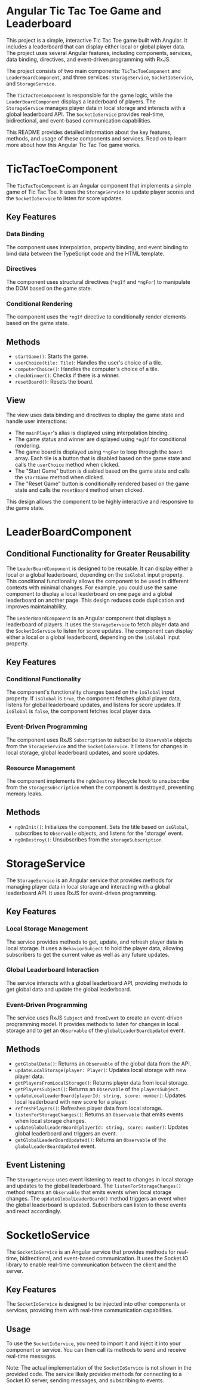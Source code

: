 # Angular Tic Tac Toe Game and Leaderboard

This project is a simple, interactive Tic Tac Toe game built with Angular. It includes a leaderboard that can display either local or global player data. The project uses several Angular features, including components, services, data binding, directives, and event-driven programming with RxJS.

The project consists of two main components: `TicTacToeComponent` and `LeaderBoardComponent`, and three services: `StorageService`, `SocketIoService`, and `StorageService`.

The `TicTacToeComponent` is responsible for the game logic, while the `LeaderBoardComponent` displays a leaderboard of players. The `StorageService` manages player data in local storage and interacts with a global leaderboard API. The `SocketIoService` provides real-time, bidirectional, and event-based communication capabilities.

This README provides detailed information about the key features, methods, and usage of these components and services. Read on to learn more about how this Angular Tic Tac Toe game works.

# TicTacToeComponent

The `TicTacToeComponent` is an Angular component that implements a simple game of Tic Tac Toe. It uses the `StorageService` to update player scores and the `SocketIoService` to listen for score updates.

## Key Features

### Data Binding

The component uses interpolation, property binding, and event binding to bind data between the TypeScript code and the HTML template.

### Directives

The component uses structural directives (`*ngIf` and `*ngFor`) to manipulate the DOM based on the game state.

### Conditional Rendering

The component uses the `*ngIf` directive to conditionally render elements based on the game state.

## Methods

- `startGame()`: Starts the game.
- `userChoice(tile: Tile)`: Handles the user's choice of a tile.
- `computerChoice()`: Handles the computer's choice of a tile.
- `checkWinner()`: Checks if there is a winner.
- `resetBoard()`: Resets the board.

## View

The view uses data binding and directives to display the game state and handle user interactions:

- The `mainPlayer`'s alias is displayed using interpolation binding.
- The game status and winner are displayed using `*ngIf` for conditional rendering.
- The game board is displayed using `*ngFor` to loop through the `board` array. Each tile is a button that is disabled based on the game state and calls the `userChoice` method when clicked.
- The "Start Game" button is disabled based on the game state and calls the `startGame` method when clicked.
- The "Reset Game" button is conditionally rendered based on the game state and calls the `resetBoard` method when clicked.

This design allows the component to be highly interactive and responsive to the game state.

# LeaderBoardComponent

## Conditional Functionality for Greater Reusability

The `LeaderBoardComponent` is designed to be reusable. It can display either a local or a global leaderboard, depending on the `isGlobal` input property. This conditional functionality allows the component to be used in different contexts with minimal changes. For example, you could use the same component to display a local leaderboard on one page and a global leaderboard on another page. This design reduces code duplication and improves maintainability.

The `LeaderBoardComponent` is an Angular component that displays a leaderboard of players. It uses the `StorageService` to fetch player data and the `SocketIoService` to listen for score updates. The component can display either a local or a global leaderboard, depending on the `isGlobal` input property.

## Key Features

### Conditional Functionality

The component's functionality changes based on the `isGlobal` input property. If `isGlobal` is `true`, the component fetches global player data, listens for global leaderboard updates, and listens for score updates. If `isGlobal` is `false`, the component fetches local player data.

### Event-Driven Programming

The component uses RxJS `Subscription` to subscribe to `Observable` objects from the `StorageService` and the `SocketIoService`. It listens for changes in local storage, global leaderboard updates, and score updates.

### Resource Management

The component implements the `ngOnDestroy` lifecycle hook to unsubscribe from the `storageSubscription` when the component is destroyed, preventing memory leaks.

## Methods

- `ngOnInit()`: Initializes the component. Sets the title based on `isGlobal`, subscribes to `Observable` objects, and listens for the 'storage' event.
- `ngOnDestroy()`: Unsubscribes from the `storageSubscription`.

# StorageService

The `StorageService` is an Angular service that provides methods for managing player data in local storage and interacting with a global leaderboard API. It uses RxJS for event-driven programming.

## Key Features

### Local Storage Management

The service provides methods to get, update, and refresh player data in local storage. It uses a `BehaviorSubject` to hold the player data, allowing subscribers to get the current value as well as any future updates.

### Global Leaderboard Interaction

The service interacts with a global leaderboard API, providing methods to get global data and update the global leaderboard.

### Event-Driven Programming

The service uses RxJS `Subject` and `fromEvent` to create an event-driven programming model. It provides methods to listen for changes in local storage and to get an `Observable` of the `globalLeaderBoardUpdated` event.

## Methods

- `getGlobalData()`: Returns an `Observable` of the global data from the API.
- `updateLocalStorage(player: Player)`: Updates local storage with new player data.
- `getPlayersFromLocalStorage()`: Returns player data from local storage.
- `getPlayersSubject()`: Returns an `Observable` of the `playersSubject`.
- `updateLocalLeaderBoard(playerId: string, score: number)`: Updates local leaderboard with new score for a player.
- `refreshPlayers()`: Refreshes player data from local storage.
- `listenForStorageChanges()`: Returns an `Observable` that emits events when local storage changes.
- `updateGlobalLeaderBoard(playerId: string, score: number)`: Updates global leaderboard and triggers an event.
- `getGlobalLeaderBoardUpdated()`: Returns an `Observable` of the `globalLeaderBoardUpdated` event.

## Event Listening

The `StorageService` uses event listening to react to changes in local storage and updates to the global leaderboard. The `listenForStorageChanges()` method returns an `Observable` that emits events when local storage changes. The `updateGlobalLeaderBoard()` method triggers an event when the global leaderboard is updated. Subscribers can listen to these events and react accordingly.

# SocketIoService

The `SocketIoService` is an Angular service that provides methods for real-time, bidirectional, and event-based communication. It uses the Socket.IO library to enable real-time communication between the client and the server.

## Key Features

The `SocketIoService` is designed to be injected into other components or services, providing them with real-time communication capabilities.

## Usage

To use the `SocketIoService`, you need to import it and inject it into your component or service. You can then call its methods to send and receive real-time messages.

Note: The actual implementation of the `SocketIoService` is not shown in the provided code. The service likely provides methods for connecting to a Socket.IO server, sending messages, and subscribing to events.